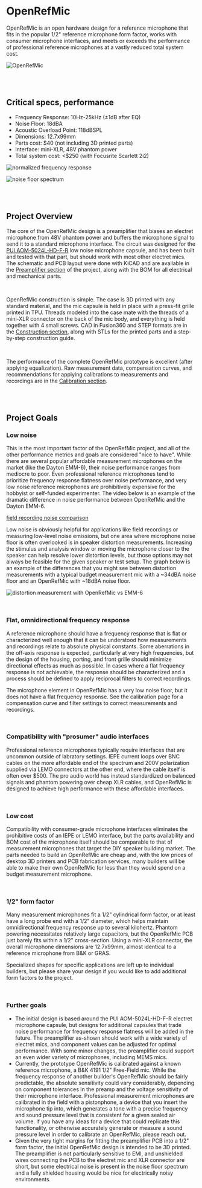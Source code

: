 # OpenRefMic
OpenRefMic is an open hardware design for a reference microphone that fits in the popular 1/2" reference microphone form factor, works with consumer microphone interfaces, and meets or exceeds the performance of professional reference microphones at a vastly reduced total system cost.

![OpenRefMic](img/mic-header-photo.jpg)

<br>
<br>

## Critical specs, performance

- Frequency Response: 10Hz-25kHz (±1dB after EQ)
- Noise Floor: 18dBA
- Acoustic Overload Point: 118dBSPL
- Dimensions: 12.7x99mm
- Parts cost: $40 (not including 3D printed parts)
- Interface: mini-XLR, 48V phantom power
- Total system cost: <$250 (with Focusrite Scarlett 2i2)

![normalized frequency response](img/normalized-response.png)

![noise floor spectrum](img/noise-spectrum-comparison.png)

<!--TODO: table with comparison to B&K 4191 and Dayton EMM-6-->

<br>
<br>

## Project Overview
The core of the OpenRefMic design is a preamplifier that biases an electret microphone from 48V phantom power and buffers the microphone signal to send it to a standard microphone interface. The circuit was designed for the [PUI AOM-5024L-HD-F-R](https://www.puiaudio.com/media/SpecSheet/AOM-5024L-HD-F-R.pdf) low noise microphone capsule, and has been built and tested with that part, but should work with most other electret mics. The schematic and PCB layout were done with KiCAD and are available in the [Preamplifier section](preamplifier/PREAMPLIFIER.md) of the project, along with the BOM for all electrical and mechanical parts.

<br>

OpenRefMic construction is simple. The case is 3D printed with any standard material, and the mic capsule is held in place with a press-fit grille printed in TPU. Threads modeled into the case mate with the threads of a mini-XLR connector on the back of the mic body, and everything is held together with 4 small screws. CAD in Fusion360 and STEP formats are in the [Construction section](assembly/CONSTRUCTION.md), along with STLs for the printed parts and a step-by-step construction guide.

<br>

The performance of the complete OpenRefMic prototype is excellent (after applying equalization). Raw measurement data, compensation curves, and recommendations for applying calibrations to measurements and recordings are in the [Calibration section](calibration/CALIBRATION.md).

<br>
<br>

## Project Goals

### Low noise

This is the most important factor of the OpenRefMic project, and all of the other performance metrics and goals are considered "nice to have". While there are several popular affordable measurement microphones on the market (like the Dayton EMM-6), their noise performance ranges from mediocre to poor. Even professional reference microphones tend to prioritize frequency response flatness over noise performance, and very low noise reference microphones are prohibitively expensive for the hobbyist or self-funded experimenter. The video below is an example of the dramatic difference in noise performance between OpenRefMic and the Dayton EMM-6.

[field recording noise comparison](https://user-images.githubusercontent.com/23405416/175431344-0c36cc5d-fb55-48f4-8029-bcf0d835c0a0.mp4)

Low noise is obviously helpful for applications like field recordings or measuring low-level noise emissions, but one area where microphone noise floor is often overlooked is in speaker distortion measurements. Increasing the stimulus and analysis window or moving the microphone closer to the speaker can help resolve lower distortion levels, but those options may not always be feasible for the given speaker or test setup. The graph below is an example of the differences that you might see between distortion measurements with a typical budget measurement mic with a ~34dBA noise floor and an OpenRefMic with ~18dBA noise floor.

![distortion measurement with OpenRefMic vs EMM-6](img/distortion-comparison.png)

<br>

### Flat, omnidirectional frequency response

A reference microphone should have a frequency response that is flat or characterized well enough that it can be understood how measurements and recordings relate to absolute physical constants. Some aberrations in the off-axis response is expected, particularly at very high frequencies, but the design of the housing, porting, and front grille should minimize directional effects as much as possible. In cases where a flat frequency response is not achievable, the response should be characterized and a process should be defined to apply reciprocal filters to correct recordings.

The microphone element in OpenRefMic has a very low noise floor, but it does not have a flat frequency response. See the calibration page for a compensation curve and filter settings to correct measurements and recordings. 

<br>

### Compatibility with "prosumer" audio interfaces

Professional reference microphones typically require interfaces that are uncommon outside of labratory settings. IEPE current loops over BNC cables on the more affordable end of the spectrum and 200V polarization supplied via LEMO connectors at the other end, where the cable itself is often over $500. The pro audio world has instead standardized on balanced signals and phantom powering over cheap XLR cables, and OpenRefMic is designed to achieve high performance with these affordable interfaces.

<br>

### Low cost

Compatibility with consumer-grade microphone interfaces eliminates the prohibitive costs of an IEPE or LEMO interface, but the parts availability and BOM cost of the microphone itself should be comparable to that of measurement microphones that target the DIY speaker building market. The parts needed to build an OpenRefMic are cheap and, with the low prices of desktop 3D printers and PCB fabrication services, many builders will be able to make their own OpenRefMic for less than they would spend on a budget measurement microphone.

<br>

### 1/2" form factor

Many measurement microphones fit a 1/2" cylindrical form factor, or at least have a long probe end with a 1/2" diameter, which helps maintain omnidirectional frequency response up to several kilohertz. Phantom powering necessitates relatively large capacitors, but the OpenRefMic PCB just barely fits within a 1/2" cross-section. Using a mini-XLR connector, the overall microphone dimensions are 12.7x99mm, almost identical to a reference microphone from B&K or GRAS.

Specialized shapes for specific applications are left up to individual builders, but please share your design if you would like to add additional form factors to the project.

<br>

### Further goals

- The initial design is based around the PUI AOM-5024L-HD-F-R electret microphone capsule, but designs for additional capsules that trade noise performance for frequency response flatness will be added in the future. The preamplifier as-shown should work with a wide variety of electret mics, and component values can be adjusted for optimal performance. With some minor changes, the preamplifier could support an even wider variety of microphones, including MEMS mics.
- Currently, the prototype OpenRefMic is calibrated against a known reference microphone, a B&K 4191 1/2" Free-Field mic. While the frequency response of another builder's OpenRefMic should be fairly predictable, the absolute sensitivity could vary considerably, depending on component tolerances in the preamp and the voltage sensitivity of their microphone interface. Professional measurement microphones are calibrated in the field with a pistonphone, a device that you insert the microphone tip into, which generates a tone with a precise frequency and sound pressure level that is consistent for a given sealed air volume. If you have any ideas for a device that could replicate this functionality, or otherwise accurately generate or measure a sound pressure level in order to calibrate an OpenRefMic, please reach out.
- Given the very tight margins for fitting the preamplifier PCB into a 1/2" form factor, the initial OpenRefMic design is intended to be 3D printed. The preamplifier is not particularly sensitive to EMI, and unshielded wires connecting the PCB to the electret mic and XLR connector are short, but some electrical noise is present in the noise floor spectrum and a fully shielded housing would be nice for electrically noisy environments.
